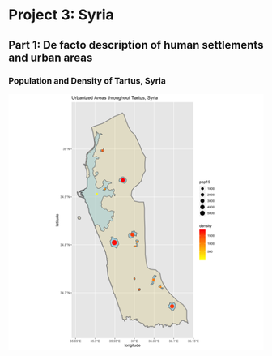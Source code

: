 # Project 3: Syria

## Part 1: De facto description of human settlements and urban areas
### Population and Density of Tartus, Syria
![](Tartus2.png)
